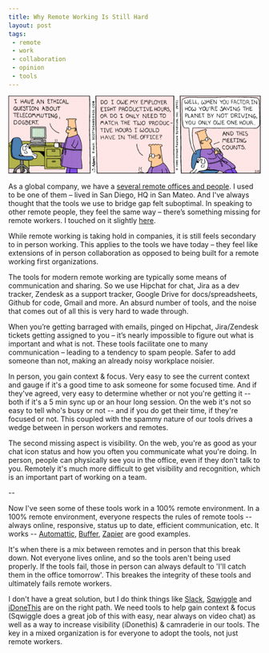 ```yaml
---
title: Why Remote Working Is Still Hard
layout: post
tags:
 - remote
 - work
 - collaboration
 - opinion
 - tools
---
```


![remote](/images/remote.jpg)

As a global company, we have a [several remote offices and people](http://www.coupa.com/our-offices). I used to be one of them – lived in San Diego, HQ in San Mateo. And I've always thought that the tools we use to bridge gap felt suboptimal. In speaking to other remote people, they feel the same way – there’s something missing for remote workers. I touched on it slightly [here](/2014/10/01/collaboration/).

While remote working is taking hold in companies, it is still feels secondary to in person working. This applies to the tools we have today – they feel like extensions of in person collaboration as opposed to being built for a remote working first organizations. 

The tools for modern remote working are typically some means of communication and sharing. So we use Hipchat for chat, Jira as a dev tracker, Zendesk as a support tracker, Google Drive for docs/spreadsheets, Github for code, Gmail and more. An absurd number of tools, and the noise that comes out of all this is very hard to wade through. 

When you’re getting barraged with emails, pinged on Hipchat, Jira/Zendesk tickets getting assigned to you – it’s nearly impossible to figure out what is important and what is not. These tools facilitate one to many communication – leading to a tendency to spam people. Safer to add someone than not, making an already noisy workplace noisier.

In person, you gain context & focus. Very easy to see the current context and gauge if it's a good time to ask someone for some focused time. And if they've agreed, very easy to determine whether or not you're getting it -- both if it's a 5 min sync up or an hour long session. On the web it's not so easy to tell who's busy or not -- and if you do get their time, if they're focused or not. This coupled with the spammy nature of our tools drives a wedge between in person workers and remotes.

The second missing aspect is visibility. On the web, you're as good as your chat icon status and how you often you communicate what you're doing. In person, people can physically see you in the office, even if they don't talk to you. Remotely it's much more difficult to get visibility and recognition, which is an important part of working on a team.

--

Now I've seen some of these tools work in a 100% remote environment. In a 100% remote environment, everyone respects the rules of remote tools -- always online, responsive, status up to date, efficient communication, etc. It works -- [Automattic](http://blogs.hbr.org/2013/03/how-wordpress-thrives-with-a-1/), [Buffer](https://open.bufferapp.com/remote-working-means-tools-use/), [Zapier](https://zapier.com/blog/how-manage-remote-team/) are good examples.

It's when there is a mix between remotes and in person that this break down. Not everyone lives online, and so the tools aren't being used properly. If the tools fail, those in person can always default to 'I'll catch them in the office tomorrow'. This breakes the integrity of these tools and ultimately fails remote workers.

I don't have a great solution, but I do think things like [Slack](https://slack.com/), [Sqwiggle](https://www.sqwiggle.com/) and [iDoneThis](https://idonethis.com/) are on the right path. We need tools to help gain context & focus (Sqwiggle does a great job of this with easy, near always on video chat) as well as a way to increase visibility (iDonethis) & camraderie in our tools. The key in a mixed organization is for everyone to adopt the tools, not just remote workers.
